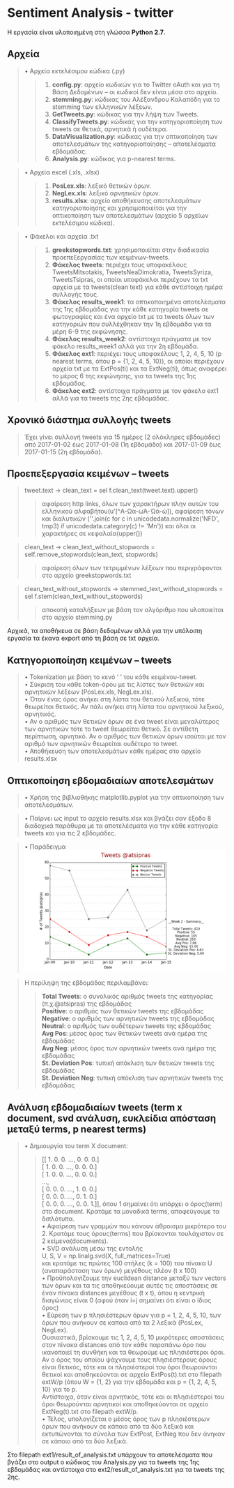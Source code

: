 # Sentiment Analysis - twitter

Η εργασία είναι υλοποιημένη στη γλώσσα **Python 2.7**.

## Αρχεία
>• Αρχεία εκτελέσιμου κώδικα (.py)
>>    1. **config.py**: αρχείο κωδικών για το Twitter oAuth και για τη Βάση Δεδομένων – οι κωδικοί δεν είναι μέσα στο αρχείο.
>>    2. **stemming.py**: κώδικας του Αλέξανδρου Καλαπόδη για το stemming των ελληνικών λέξεων.
>>    3. **GetTweets.py**: κώδικας για την λήψη των Tweets.
>>    4. **ClassifyTweets.py**: κώδικας για την κατηγοριοποίηση των tweets σε θετικά, αρνητικά ή ουδέτερα.
>>    5. **DataVisualization.py**: κώδικας για την οπτικοποίηση των αποτελεσμάτων της κατηγοριοποίησης – αποτελέσματα εβδομάδας.
>>    6. **Analysis.py**: κώδικας για p-nearest terms.
    
>• Αρχεία excel (.xls, .xlsx)
>>    1. **PosLex.xls**: λεξικό θετικών όρων.
>>    2. **NegLex.xls**: λεξικό αρνητικών όρων.
>>    3. **results.xlsx**: αρχείο αποθήκευσης αποτελεσμάτων κατηγοριοποίησης και χρησιμοποιείται για την οπτικοποίηση των αποτελεσμάτων (αρχείο 5 αρχείων εκτελέσιμου κώδικα).
    
>• Φάκελοι και αρχεία .txt
>>    1. **greekstopwords.txt**: χρησιμοποιείται στην διαδικασία προεπεξεργασίας των κειμένων-tweets.
>>    2. **Φάκελος tweets**: περιέχει τους υποφακέλους TweetsMitsotakis, TweetsNeaDimokratia, TweetsSyriza, TweetsTsipras, οι οποίοι υποφάκελοι περιέχουν τα txt αρχεία με τα tweets(clean text) για κάθε αντίστοιχη ημέρα συλλογής τους.
>>    3. **Φάκελος results_week1**: τα οπτικοποιημένα αποτελέσματα της 1ης εβδομάδας για την κάθε κατηγορία tweets σε φωτογραφίες και ένα αρχείο txt με τα tweets όλων των κατηγοριών που συλλέχθηκαν την 1η εβδομάδα για τα μέρη 6-9 της εκφώνησης.
>>    4. **Φάκελος results_week2**: αντίστοιχα πράγματα με τον φάκελο results_week1 αλλά για την 2η εβδομάδα.
>>    5. **Φάκελος ext1**: περιέχει τους υποφακέλους 1, 2, 4, 5, 10 (p nearest terms, όπου p = {1, 2, 4, 5, 10}), οι οποίοι περιέχουν αρχεία txt με τα ExtPos(ti) και τα ExtNeg(ti), όπως αναφέρει το μέρος 6 της εκφώνησης, για τα tweets της 1ης εβδομάδας.
>>    6. **Φάκελος ext2**: αντίστοιχα πράγματα με τον φάκελο ext1 αλλά για τα tweets της 2ης εβδομάδας.


## Χρονικό διάστημα συλλογής tweets
>Έχει γίνει συλλογή tweets για 15 ημέρες (2 ολόκληρες εβδομάδες) από 2017-01-02 έως 2017-01-08 (1η εβδομάδα) και 2017-01-09 έως 2017-01-15 (2η εβδομάδα).

## Προεπεξεργασία κειμένων – tweets
>tweet.text → clean_text = sel f.clean_text(tweet.text).upper()
>>αφαίρεση http links, όλων των χαρακτήρων πλην αυτών του ελληνικού αλφαβήτου(u'[^Α-Ωα-ωΆ-Ώά-ώ]), αφαίρεση τόνων και διαλυτικών (''.join(c for c in unicodedata.normalize('NFD', tmp3) if unicodedata.category(c) != 'Mn')) και όλοι οι χαρακτήρες σε κεφαλαία(upper())

> clean_text → clean_text_without_stopwords = self.remove_stopwords(clean_text, stopwords)
>>αφαίρεση όλων των τετριμμένων λέξεων που περιγράφονται στο αρχείο greekstopwords.txt

> clean_text_without_stopwords → stemmed_text_without_stopwords = sel f.stem(clean_text_without_stopwords)
>>αποκοπή καταλήξεων με βάση τον αλγόριθμο που υλοποιείται στο αρχείο stemming.py

Αρχικά, τα αποθήκευα σε βάση δεδομένων αλλά για την υπόλοιπη
εργασία τα έκανα export από τη βάση σε txt αρχεία.

## Κατηγοριοποίηση κειμένων – tweets
>• Tokenization με βάση το κενό ‘ ’ του κάθε κειμένου-tweet.<br />
>• Σύκριση του κάθε token-όρου με τις λίστες των θετικών και αρνητικών λέξεων (PosLex.xls, NegLex.xls).<br />
>• Όταν ένας όρος ανήκει στη λίστα του θετικού λεξικού, τότε θεωρείται θετικός. Αν πάλι ανήκει στη λίστα του αρνητικού λεξικού, αρνητικός.<br />
>• Αν ο αριθμός των θετικών όρων σε ένα tweet είναι μεγαλύτερος των αρνητικών τότε το tweet θεωρείται θετικό. Σε αντίθετη
περίπτωση, αρνητικό. Αν ο αριθμός των θετικών όρων ισούται με τον αριθμό των αρνητικών θεωρείται ουδέτερο το tweet.<br />
>• Αποθήκευση των αποτελεσμάτων κάθε ημέρας στο αρχείo results.xlsx<br />

## Οπτικοποίηση εβδομαδιαίων αποτελεσμάτων
>• Χρήση της βιβλιοθήκης matplotlib.pyplot για την οπτικοποίηση των αποτελεσμάτων.

>• Παίρνει ως input το αρχείο results.xlsx και βγάζει σαν έξοδο 8 διαδοχικά παράθυρα με τα αποτελέσματα για την κάθε
κατηγορία tweets και για τις 2 εβδομάδες.

>• Παράδειγμα
![alt tag](https://github.com/tomdim/ir_twitter_project/blob/master/results_week2/figure_tsipras.png)

>Η περίληψη της εβδομάδας περιλαμβάνει:<br />
>>**Total Tweets**: ο συνολικός αριθμός tweets της κατηγορίας (π.χ.@atsipras) της εβδομάδας<br />
>>**Positive**: ο αριθμός των θετικών tweets της εβδομάδας<br />
>>**Negative**: ο αριθμός των αρνητικών tweets της εβδομάδας<br />
>>**Neutral**: ο αριθμός των ουδέτερων tweets της εβδομάδας<br />
>>**Avg Pos**: μέσος όρος των θετικών tweets ανά ημέρα της εβδομάδας<br />
>>**Avg Neg**: μέσος όρος των αρνητικών tweets ανά ημέρα της εβδομάδας<br />
>>**St. Deviation Pos**: τυπική απόκλιση των θετικών tweets της εβδομάδας<br />
>>**St. Deviation Neg**: τυπική απόκλιση των αρνητικών tweets της εβδομάδας<br />

## Ανάλυση εβδομαδιαίων tweets (term x document, svd ανάλυση, ευκλείδια απόσταση μεταξύ terms, p nearest terms)
>• Δημιουργία του term X document:<br />
>>[[ 1. 0. 0. ..., 0. 0. 0.]<br />
>>[ 1. 0. 0. ..., 0. 0. 0.]<br />
>>[ 1. 0. 0. ..., 0. 0. 0.]<br />
>>...,<br />
>>[ 0. 0. 0. ..., 1. 0. 0.]<br />
>>[ 0. 0. 0. ..., 0. 1. 0.]<br />
>>[ 0. 0. 0. ..., 0. 0. 1.]], όπου 1 σημαίνει ότι υπάρχει ο όρος(term) στο document. Κρατάμε τα μοναδικά terms, αποφεύγουμε τα διπλότυπα.<br />
>• Αφαίρεση των γραμμών που κάνουν άθροισμα μικρότερο του 2. Κρατάμε τους όρους(terms) που βρίσκονται τουλάχιστον σε 2 κείμενα(documents).<br />
>• SVD ανάλυση μέσω της εντολής <br />
>>U, S, V = np.linalg.svd(X, full_matrices=True)<br />
>>και κρατάμε τις πρώτες 100 στήλες (k = 100) του πίνακα U (αναπαράσταση των όρων) μεγέθους πλέον (t x 100)<br />
>• Προϋπολογίζουμε την euclidean distance μεταξύ των vectors των όρων και τα τις αποθηκεύουμε αυτές τις αποστάσεις σε έναν πίνακα distances μεγέθους (t x t), όπου η κεντρική διαγώνιος είναι 0 (αφού όταν i=j σημαίνει ότι είναι ο ίδιος όρος)<br />
>• Εύρεση των p πλησιέστερων όρων για p = 1, 2, 4, 5, 10, των όρων που ανήκουν σε καποια από τα 2 λεξικά (PosLex, NegLex).<br />
>>Ουσιαστικά, βρίσκουμε τις 1, 2, 4, 5, 10 μικρότερες αποστάσεις στον πίνακα distances από τον κάθε παραπάνω όρο που ικανοποιεί τη συνθήκη και τα θεωρούμε ως πλησιέστεροι όροι.<br />
>>Αν ο όρος του οποίου ψάχνουμε τους πλησιέστερους όρους είναι θετικός, τότε και οι πλησιέστεροί του όροι θεωρούνται θετικοί και αποθηκεύονται σε αρχείο ExtPos(t).txt στο filepath extW/p (όπου W = {1, 2} για την εβδομάδα και p = {1, 2, 4, 5, 10} για το p.<br />
>>Αντίστοιχα, όταν είναι αρνητικός, τότε και οι πλησιέστεροί του όροι θεωρούνται αρνητικοί και αποθηκεύονται σε αρχείο ExtNeg(t).txt στο filepath extW/p.<br />
>• Τέλος, υπολογίζεται ο μέσος όρος των p πλησιέστερων όρων που ανήκουν σε κάποιο από τα δύο λεξικά και εκτυπώνονται τα σύνολα των ExtPost, ExtNeg που δεν άνηκαν σε κάποιο από τα δύο λεξικά. <br />

Στο filepath ext1/result_of_analysis.txt υπάρχουν τα αποτελέσματα που βγάζει στο output o κώδικας του Analysis.py για τα tweets της 1ης εβδομάδας και αντίστοιχα στο ext2/result_of_analysis.txt για τα tweets της 2ης.
